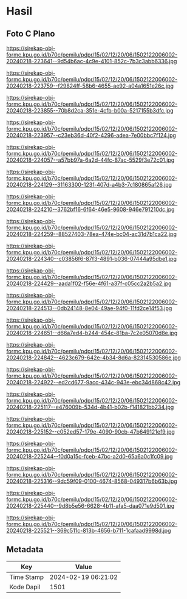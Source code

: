 # Hasil

## Foto C Plano

https://sirekap-obj-formc.kpu.go.id/b70c/pemilu/pdpr/15/02/12/20/06/1502122006002-20240218-223641--9d54b6ac-4c9e-4101-852c-7b3c3abb6336.jpg

https://sirekap-obj-formc.kpu.go.id/b70c/pemilu/pdpr/15/02/12/20/06/1502122006002-20240218-223759--f29824ff-58b6-4655-ae92-a04a1651e26c.jpg

https://sirekap-obj-formc.kpu.go.id/b70c/pemilu/pdpr/15/02/12/20/06/1502122006002-20240218-223855--70b8d2ca-351e-4cfb-b00a-5217155b3dfc.jpg

https://sirekap-obj-formc.kpu.go.id/b70c/pemilu/pdpr/15/02/12/20/06/1502122006002-20240218-223957--c23eb36d-40f2-4296-adea-7e00bbc7f124.jpg

https://sirekap-obj-formc.kpu.go.id/b70c/pemilu/pdpr/15/02/12/20/06/1502122006002-20240218-224057--a57bb97a-6a2d-44fc-87ac-5529f3e72c01.jpg

https://sirekap-obj-formc.kpu.go.id/b70c/pemilu/pdpr/15/02/12/20/06/1502122006002-20240218-224129--31163300-123f-407d-a4b3-7c180865af26.jpg

https://sirekap-obj-formc.kpu.go.id/b70c/pemilu/pdpr/15/02/12/20/06/1502122006002-20240218-224210--3762bf16-6f64-46e5-9608-946e791210dc.jpg

https://sirekap-obj-formc.kpu.go.id/b70c/pemilu/pdpr/15/02/12/20/06/1502122006002-20240218-224259--88527403-78ea-474e-bc04-ac31d7b1ca22.jpg

https://sirekap-obj-formc.kpu.go.id/b70c/pemilu/pdpr/15/02/12/20/06/1502122006002-20240218-224340--c03856f6-87f3-4891-b036-07444a95dbe1.jpg

https://sirekap-obj-formc.kpu.go.id/b70c/pemilu/pdpr/15/02/12/20/06/1502122006002-20240218-224429--aada1f02-f56e-4f61-a37f-c05cc2a2b5a2.jpg

https://sirekap-obj-formc.kpu.go.id/b70c/pemilu/pdpr/15/02/12/20/06/1502122006002-20240218-224513--0db24148-8e04-49ae-94f0-11fd2ce14f53.jpg

https://sirekap-obj-formc.kpu.go.id/b70c/pemilu/pdpr/15/02/12/20/06/1502122006002-20240218-224651--d66a7ed4-b244-454c-81ba-7c2e05070d8e.jpg

https://sirekap-obj-formc.kpu.go.id/b70c/pemilu/pdpr/15/02/12/20/06/1502122006002-20240218-224842--4623c679-642e-4b34-8d6a-82314530586e.jpg

https://sirekap-obj-formc.kpu.go.id/b70c/pemilu/pdpr/15/02/12/20/06/1502122006002-20240218-224922--ed2cd677-9acc-434c-943e-ebc34d868c42.jpg

https://sirekap-obj-formc.kpu.go.id/b70c/pemilu/pdpr/15/02/12/20/06/1502122006002-20240218-225117--e476009b-534d-4b41-b02b-f141821bb234.jpg

https://sirekap-obj-formc.kpu.go.id/b70c/pemilu/pdpr/15/02/12/20/06/1502122006002-20240218-225152--c052ed57-179e-4090-90cb-47b649121ef9.jpg

https://sirekap-obj-formc.kpu.go.id/b70c/pemilu/pdpr/15/02/12/20/06/1502122006002-20240218-225244--f0d0a15c-fceb-47bc-a2d0-65a6a0c1fc09.jpg

https://sirekap-obj-formc.kpu.go.id/b70c/pemilu/pdpr/15/02/12/20/06/1502122006002-20240218-225316--9dc59f09-0100-4674-8568-049317b6b63b.jpg

https://sirekap-obj-formc.kpu.go.id/b70c/pemilu/pdpr/15/02/12/20/06/1502122006002-20240218-225440--9d8b5e56-6628-4b11-afa5-daa071e9d501.jpg

https://sirekap-obj-formc.kpu.go.id/b70c/pemilu/pdpr/15/02/12/20/06/1502122006002-20240218-225521--369c511c-813b-4656-b711-1cafaad9998d.jpg


## Metadata

| Key        | Value               |
| ---------- | ------------------- |
| Time Stamp | 2024-02-19 06:21:02 |
| Kode Dapil | 1501                |



